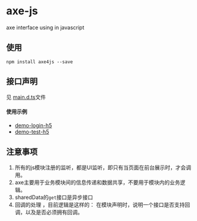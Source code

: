 # axe-js

axe interface using in javascript

## 使用 

	npm install axe4js --save

## 接口声明

见 [main.d.ts](src/main.d.ts)文件

#### 使用示例

* [demo-login-h5](https://github.com/axe-org/demo-login-h5)
* [demo-test-h5](https://github.com/axe-org/demo-test-h5)

## 注意事项

1. 所有的js模块注册的监听，都是UI监听，即只有当页面在前台展示时，才会调用。
2. axe主要用于业务模块间的信息传递和数据共享，不要用于模块内的业务逻辑。
3. sharedData的`get`接口是异步接口
4. 回调的处理 ，目前逻辑是这样的： 在模块声明时，说明一个接口是否支持回调，以及是否必须拥有回调。

